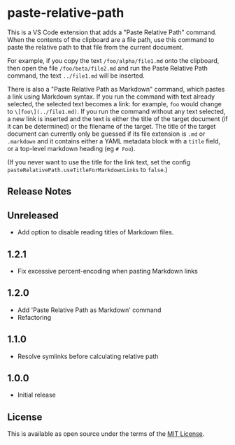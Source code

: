 # paste-relative-path

This is a VS Code extension that adds a "Paste Relative Path" command.
When the contents of the clipboard are a file path, use this command to paste the relative path to that file from the current document.

For example, if you copy the text `/foo/alpha/file1.md` onto the clipboard, then open the file `/foo/beta/file2.md` and run the Paste Relative Path command, the text `../file1.md` will be inserted.

There is also a "Paste Relative Path as Markdown" command, which pastes a link using Markdown syntax.
If you run the command with text already selected, the selected text becomes a link: for example, `foo` would change to `\[foo\](../file1.md)`.
If you run the command without any text selected, a new link is inserted and the text is either the title of the target document (if it can be determined) or the filename of the target.
The title of the target document can currently only be guessed if its file extension is `.md` or `.markdown` and it contains either a YAML metadata block with a `title` field, or a top-level markdown heading (eg `# Foo`).

(If you never want to use the title for the link text, set the config `pasteRelativePath.useTitleForMarkdownLinks` to `false`.)

## Release Notes

## Unreleased

- Add option to disable reading titles of Markdown files.

## 1.2.1

- Fix excessive percent-encoding when pasting Markdown links

## 1.2.0

- Add 'Paste Relative Path as Markdown' command
- Refactoring

## 1.1.0

- Resolve symlinks before calculating relative path

## 1.0.0

- Initial release

## License

This is available as open source under the terms of the [MIT License](https://opensource.org/licenses/MIT).
